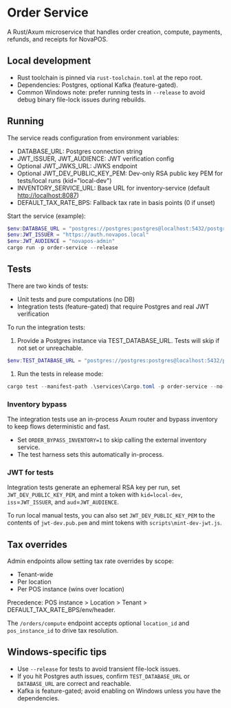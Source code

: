 # Order Service

A Rust/Axum microservice that handles order creation, compute, payments, refunds, and receipts for NovaPOS.

## Local development

- Rust toolchain is pinned via `rust-toolchain.toml` at the repo root.
- Dependencies: Postgres, optional Kafka (feature-gated).
- Common Windows note: prefer running tests in `--release` to avoid debug binary file-lock issues during rebuilds.

## Running

The service reads configuration from environment variables:

- DATABASE_URL: Postgres connection string
- JWT_ISSUER, JWT_AUDIENCE: JWT verification config
- Optional JWT_JWKS_URL: JWKS endpoint
- Optional JWT_DEV_PUBLIC_KEY_PEM: Dev-only RSA public key PEM for tests/local runs (kid="local-dev")
- INVENTORY_SERVICE_URL: Base URL for inventory-service (default <http://localhost:8087>)
- DEFAULT_TAX_RATE_BPS: Fallback tax rate in basis points (0 if unset)

Start the service (example):

```powershell
$env:DATABASE_URL = "postgres://postgres:postgres@localhost:5432/postgres"
$env:JWT_ISSUER = "https://auth.novapos.local"
$env:JWT_AUDIENCE = "novapos-admin"
cargo run -p order-service --release
```

## Tests

There are two kinds of tests:

- Unit tests and pure computations (no DB)
- Integration tests (feature-gated) that require Postgres and real JWT verification

To run the integration tests:

1) Provide a Postgres instance via TEST_DATABASE_URL. Tests will skip if not set or unreachable.

```powershell
$env:TEST_DATABASE_URL = "postgres://postgres:postgres@localhost:5432/postgres"
```

1) Run the tests in release mode:

```powershell
cargo test --manifest-path .\services\Cargo.toml -p order-service --no-default-features --features integration-tests --tests --release -- --test-threads=1
```

### Inventory bypass

The integration tests use an in-process Axum router and bypass inventory to keep flows deterministic and fast.

- Set `ORDER_BYPASS_INVENTORY=1` to skip calling the external inventory service.
- The test harness sets this automatically in-process.

### JWT for tests

Integration tests generate an ephemeral RSA key per run, set `JWT_DEV_PUBLIC_KEY_PEM`, and mint a token with `kid=local-dev`, `iss`=`JWT_ISSUER`, and `aud`=`JWT_AUDIENCE`.

To run local manual tests, you can also set `JWT_DEV_PUBLIC_KEY_PEM` to the contents of `jwt-dev.pub.pem` and mint tokens with `scripts\mint-dev-jwt.js`.

## Tax overrides

Admin endpoints allow setting tax rate overrides by scope:

- Tenant-wide
- Per location
- Per POS instance (wins over location)

Precedence: POS instance > Location > Tenant > DEFAULT_TAX_RATE_BPS/env/header.

The `/orders/compute` endpoint accepts optional `location_id` and `pos_instance_id` to drive tax resolution.

## Windows-specific tips

- Use `--release` for tests to avoid transient file-lock issues.
- If you hit Postgres auth issues, confirm `TEST_DATABASE_URL` or `DATABASE_URL` are correct and reachable.
- Kafka is feature-gated; avoid enabling on Windows unless you have the dependencies.
